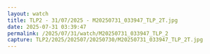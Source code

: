 ```yaml
---
layout: watch
title: TLP2 - 31/07/2025 - M20250731_033947_TLP_2T.jpg
date: 2025-07-31 03:39:47
permalink: /2025/07/31/watch/M20250731_033947_TLP_2
capture: TLP2/2025/202507/20250730/M20250731_033947_TLP_2T.jpg
---
```

